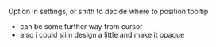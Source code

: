 Option in settings, or smth to decide where to position tooltip
  - can be some further way from cursor
  - also i could slim design a little and make it opaque
